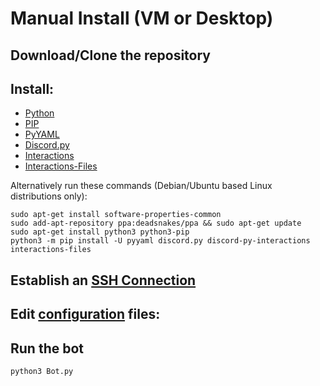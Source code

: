# Manual Install (VM or Desktop)

## Download/Clone the repository

## Install:
    
 - [Python](https://www.python.org/downloads/)
 - [PIP](https://pypi.org/project/pip/)
 - [PyYAML](https://pyyaml.org/)
 - [Discord.py](https://discordpy.readthedocs.io/en/stable/intro.html)
 - [Interactions](https://github.com/interactions-py/library)
 - [Interactions-Files](https://github.com/interactions-py/files)

Alternatively run these commands (Debian/Ubuntu based Linux distributions only):
    
~~~
sudo apt-get install software-properties-common
sudo add-apt-repository ppa:deadsnakes/ppa && sudo apt-get update
sudo apt-get install python3 python3-pip
python3 -m pip install -U pyyaml discord.py discord-py-interactions interactions-files
~~~

## Establish an [SSH Connection](SSH_Setup.MD)

## Edit [configuration](Configuration.MD) files:

## Run the bot

    python3 Bot.py




